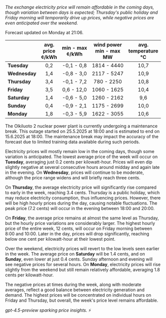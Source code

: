 *The exchange electricity price will remain affordable in the coming days, though variation between days is expected; Thursday's public holiday and Friday morning will temporarily drive up prices, while negative prices are even anticipated over the weekend.*

Forecast updated on Monday at 21:06.

|              | avg.<br>price<br>¢/kWh | min - max<br>¢/kWh | wind power<br>min - max<br>MW | avg.<br>temperature<br>°C |
|:-------------|:----------------:|:----------------:|:-------------:|:-------------:|
| **Tuesday**      |       0,2        |    -0,1 - 0,8     |       1814 - 4440       |       10,7        |
| **Wednesday**  |       1,4        |    -0,8 - 3,0     |       2117 - 5247       |       10,9        |
| **Thursday**      |       3,4        |    -0,1 - 7,2     |        780 - 2250       |       10,8        |
| **Friday**    |       3,5        |    0,6 - 12,0     |       1060 - 1625       |       10,4        |
| **Saturday**     |       1,4        |    -0,6 - 5,0     |       1260 - 2162       |        9,6        |
| **Sunday**    |       0,4        |    -0,9 - 2,1     |       1175 - 2699       |       10,0        |
| **Monday**    |       1,8        |    -0,3 - 5,9     |       1622 - 3055       |       10,6        |

The Olkiluoto 2 nuclear power plant is currently undergoing a maintenance break. This outage started on 25.5.2025 at 18:00 and is estimated to end on 15.6.2025 at 18:00. The maintenance break may impact the accuracy of the forecast due to limited training data available during such periods.

Electricity prices will mostly remain low in the coming days, though some variation is anticipated. The lowest average price of the week will occur on **Tuesday**, averaging just 0.2 cents per kilowatt-hour. Prices will even dip slightly negative at several consecutive hours around midday and again late in the evening. On **Wednesday**, prices will continue to be moderate, although the price range widens and will briefly reach three cents.

On **Thursday**, the average electricity price will significantly rise compared to early in the week, reaching 3.4 cents. Thursday is a public holiday, which may reduce electricity consumption, thus influencing prices. However, there will be high hourly prices during the day, causing notable fluctuations. The peak price (7.2 cents) will occur in the evening between 18:00 and 20:00.

On **Friday**, the average price remains at almost the same level as Thursday, but the hourly price variations are considerably larger. The highest hourly price of the entire week, 12 cents, will occur on Friday morning between 8:00 and 10:00. Later in the day, prices will drop significantly, reaching below one cent per kilowatt-hour at their lowest point.

Over the weekend, electricity prices will revert to the low levels seen earlier in the week. The average price on **Saturday** will be 1.4 cents, and on **Sunday**, even lower at just 0.4 cents. Sunday afternoon and evening will see negative prices for several hours. On **Monday**, electricity prices will rise slightly from the weekend but still remain relatively affordable, averaging 1.8 cents per kilowatt-hour.

The negative prices at times during the week, along with moderate averages, reflect a good balance between electricity generation and demand. The highest prices will be concentrated on individual hours on Friday and Thursday, but overall, the week's price level remains affordable.

*gpt-4.5-preview sparking price insights.* ⚡
